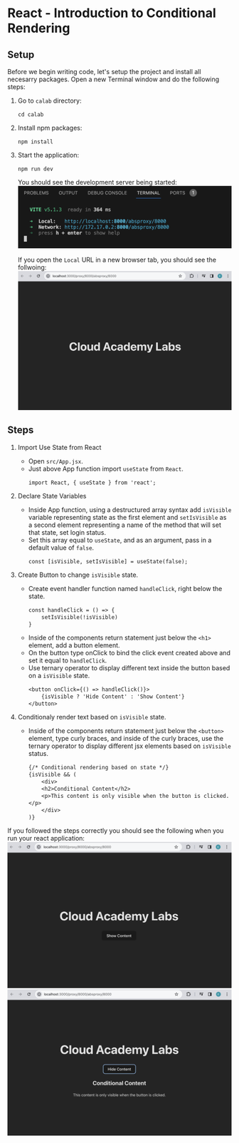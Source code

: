 # React - Introduction to Conditional Rendering

## Setup 
Before we begin writing code, let's setup the project and install all necesarry packages.
Open a new Terminal window and do the following steps:

1. Go to `calab` directory:
    ```
    cd calab
    ```
2. Install npm packages:
    ```
    npm install
    ```
3. Start the application:
    ```
    npm run dev
    ```
    You should see the development server being started:
    [![Started](resources/started.png)]() 

    If you open the `Local` URL in a new browser tab, you should see the follwoing:
    [![Initial](resources/initial_screen.png)]()    


## Steps 

1. Import Use State from React
    -   Open `src/App.jsx`.
    -   Just above App function import `useState` from `React`.
        ```JSX
        import React, { useState } from 'react';
        ```


2. Declare State Variables
    -   Inside App function, using a destructured array syntax add `isVisible` variable representing state as the first element and `setIsVisible` as a second element representing a name of the method that will set that state, set login status. 
    -   Set this array equal to `useState`, and as an argument, pass in a default value of `false`.
        ```JSX
        const [isVisible, setIsVisible] = useState(false);
        ```
3. Create Button to change `isVisible` state.
    -   Create event handler function named `handleClick`, right below the state. 
        ```JSX
        const handleClick = () => {
            setIsVisible(!isVisible)
        }
        ```
    -   Inside of the components return statement just below the `<h1>` element, add a button element.
    -   On the button type onClick to bind the click event created above and set it equal to `handleClick`. 
    -   Use ternary operator to display different text inside the button based on a `isVisible` state.
        ```JSX
        <button onClick={() => handleClick()}>
            {isVisible ? 'Hide Content' : 'Show Content'}
        </button>
        ```

4. Conditionaly render text based on `isVisible` state.
    -    Inside of the components return statement just below the `<button>` element, type curly braces, and inside of the curly braces, use the ternary operator to display different jsx elements based on `isVisible` status. 
            ```JSX
            {/* Conditional rendering based on state */}
            {isVisible && (
                <div>
                <h2>Conditional Content</h2>
                <p>This content is only visible when the button is clicked.</p>
                </div>
            )}
            ```

If you followed the steps correctly you should see the following when you run your react application:
[![Result](resources/result1.png)]() 
[![Result](resources/result2.png)]()   

